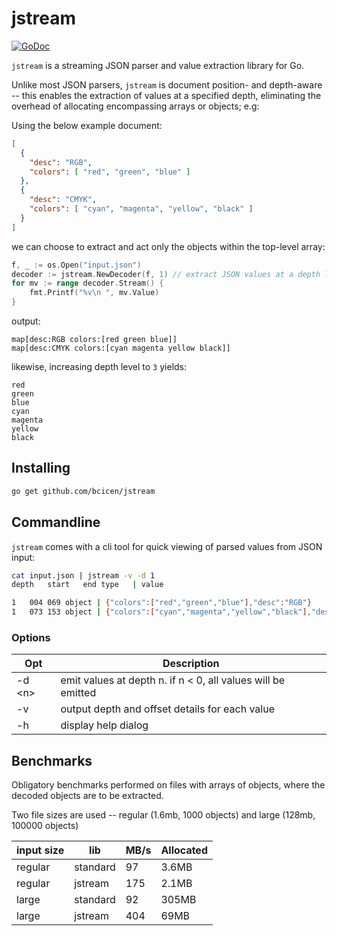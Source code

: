 # jstream

[![GoDoc](https://godoc.org/github.com/bcicen/jstream?status.svg)](https://godoc.org/github.com/bcicen/jstream)


`jstream` is a streaming JSON parser and value extraction library for Go.

Unlike most JSON parsers, `jstream` is document position- and depth-aware -- this enables the extraction of values at a specified depth, eliminating the overhead of allocating encompassing arrays or objects; e.g:

Using the below example document:
```json
[
  {
    "desc": "RGB",
    "colors": [ "red", "green", "blue" ]
  },
  {
    "desc": "CMYK",
    "colors": [ "cyan", "magenta", "yellow", "black" ]
  }
]
```

we can choose to extract and act only the objects within the top-level array:
```go
f, _ := os.Open("input.json")
decoder := jstream.NewDecoder(f, 1) // extract JSON values at a depth level of 1
for mv := range decoder.Stream() {
	fmt.Printf("%v\n ", mv.Value)
}
```

output:
```
map[desc:RGB colors:[red green blue]]
map[desc:CMYK colors:[cyan magenta yellow black]]
```

likewise, increasing depth level to `3` yields:
```
red
green
blue
cyan
magenta
yellow
black
```

## Installing 

```bash
go get github.com/bcicen/jstream
```

## Commandline

`jstream` comes with a cli tool for quick viewing of parsed values from JSON input:

```bash
cat input.json | jstream -v -d 1
depth	start	end	type   | value

1	004	069	object | {"colors":["red","green","blue"],"desc":"RGB"}
1	073	153	object | {"colors":["cyan","magenta","yellow","black"],"desc":"CMYK"}
```

### Options

Opt | Description
--- | ---
-d \<n\> | emit values at depth n. if n < 0, all values will be emitted
-v | output depth and offset details for each value
-h | display help dialog

## Benchmarks

Obligatory benchmarks performed on files with arrays of objects, where the decoded objects are to be extracted.

Two file sizes are used -- regular (1.6mb, 1000 objects) and large (128mb, 100000 objects)

input size | lib | MB/s | Allocated
--- | --- | --- | ---
regular | standard | 97 | 3.6MB
regular | jstream | 175 | 2.1MB
large | standard | 92 | 305MB
large | jstream | 404 | 69MB
